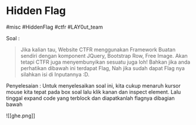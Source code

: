 # Hidden Flag
#misc #HiddenFlag #ctfr #LAY0ut_team 

Soal :
> Jika kalian tau, Website CTFR menggunakan Framework Buatan sendiri dengan komponent JQuery, Bootstrap Row, Free Image. Akan tetapi CTFR juga menyembunyikan sesuatu juga loh! Bahkan jika anda perhatikan dibawah ini terdapat Flag, Nah jika sudah dapat Flag nya silahkan isi di Inputannya :D.


Penyelesaian :
Untuk menyelesaikan soal ini, kita cukup menaruh kursor mouse kita tepat pada box soal lalu klik kanan dan inspect element. Lalu tinggal expand code yang terblock dan diapatkanlah flagnya dibagian bawah

![[ghe.png]]